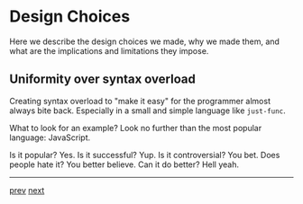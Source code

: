 # Design Choices

Here we describe the design choices we made,
why we made them, and what are the implications and limitations they impose.

## Uniformity over syntax overload

Creating syntax overload to "make it easy" for the programmer almost always bite back.
Especially in a small and simple language like `just-func`.

What to look for an example?
Look no further than the most popular language: JavaScript.

Is it popular? Yes.
Is it successful? Yup.
Is it controversial? You bet.
Does people hate it? You better believe.
Can it do better? Hell yeah.

---

[prev](./design-goals.md) [next](./grammar.md)
